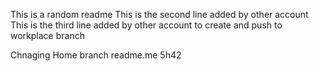 This is a random readme
This is the second line added by other account
This is the third line added by other account to create and push to workplace branch

Chnaging Home branch readme.me
5h42